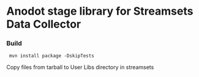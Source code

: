 # Anodot stage library for Streamsets Data Collector

### Build
```
 mvn install package -DskipTests
```

Copy files from tarball to User Libs directory in streamsets

